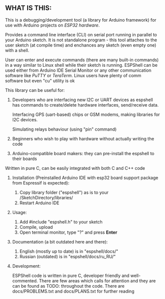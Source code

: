 
WHAT IS THIS:
-------------
 This is a debugging/development tool (a library for Arduino framework) for use 
 with Arduino projects on *ESP32 hardware*.

 Provides a command line interface (CLI) on serial port running in parallel 
 to your Arduino sketch. It is not standalone program - this tool attaches
 to the user sketch (at compile time) and enchances any sketch (even empty one)
 with a shell.

 User can enter and execute commands (there are many built-in commands) in a way 
 similar to Linux shell while their sketch is running. ESPShell can be used either
 from Arduino IDE Serial Monitor or any other communication software like *PuTTY*
 or *TeraTerm*. Linux users have plenty of comm software but even "cu" utility 
 is ok

 This library can be useful for: 

 1. Developers who are interfacing new I2C or UART devices as espshell has commands 
    to create/delete hardware interfaces, send/receive data. 

    Interfacing GPS (uart-based) chips or GSM modems, making libraries for I2C devices.

    Simulating relays behaviour (using "pin" command)

 2. Beginners who wish to play with hardware without actually writing the code

 3. Arduino-compatible board makers: they can pre-install the espshell to their boards

 Written in pure C, can be easily integrated with both C and C++ code


1. Installation (Preinstalled Arduino IDE with esp32 board support package from Espressif is expected):

    1. Copy library folder ("espshell") as is to your /SketchDirectory/libraries/
    2. Restart Arduino IDE

2. Usage: 

    1. Add #include "espshell.h" to your sketch
    2. Compile, upload
    3. Open terminal monitor, type "?" and press **Enter**

3. Documentation (a bit outdated here and there):

    1. English (mostly up to date) is in "espshell/docs/"
    2. Russian (outdated) is in "espshell/docs/ru_RU/"

4. Development:

    ESPShell code is written in pure C, developer friendly and well-commented. There are few areas which calls for
    attention and they are can be found as TODO: throughout the code. There are docs/PROBLEMS.txt and docs/PLANS.txt
    for further reading

